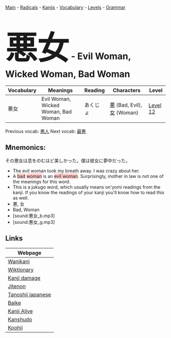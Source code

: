 <style> bigfont {font-size: 100px}</style>
[Main](../README.md) -
[Radicals](../radicals.md) -
[Kanjis](../kanjis.md) -
[Vocabulary](../vocabulary.md) -
[Levels](../levels.md) -
[Grammar](../grammar.md)
# <bigfont> 悪女</bigfont> - Evil Woman, Wicked Woman, Bad Woman 

| Vocabulary | Meanings | Reading | Characters | Level |
| --- | --- | --- | --- | --- |
| 悪女 | Evil Woman, Wicked Woman, Bad Woman | あくじょ |  [悪](../kanjis/悪.md) (Bad, Evil), [女](../kanjis/女.md) (Woman) | [Level 12](../levels/wk_level12.md) |

Previous vocab: [悪人](悪人.md) Next vocab: [最悪](最悪.md) 

## Mnemonics:
その悪女は息をのむほど美しかった。僕は彼女に夢中だった。
* The evil woman took my breath away. I was crazy about her.
* A <span style="background-color:#ffcccb"> bad</span> <span style="background-color:#ffcccb"> woman</span> is an <span style="background-color:#ffcccb"> evil woman</span>. Surprisingly, mother in law is not one of the meanings for this word.
* This is a jukugo word, which usually means on'yomi readings from the kanji. If you know the readings of your kanji you'll know how to read this as well.
* 悪, 女
* Bad, Woman
* [sound:悪女_b.mp3]
* [sound:悪女_g.mp3]


## Links 

| Webpage |
| --- |
| [Wanikani          ](https://www.wanikani.com/kanji/悪女) |
| [Wiktionary        ](https://en.wiktionary.org/wiki/悪女) |
| [Kanji damage      ](http://www.kanjidamage.com/kanji/search?utf8=✓&q=悪女) |
| [Jitenon           ](https://jitenon.com/kanji/悪女) |
| [Tanoshii japanese ](https://www.tanoshiijapanese.com/dictionary/kanji.cfm?k=悪女) |
| [Baike             ](https://baike.baidu.com/item/悪女) |
| [Kanji Alive       ](https://app.kanjialive.com/悪女) |
| [Kanshudo          ](https://www.kanshudo.com/searchmn?q=悪女) |
| [Koohii            ](https://kanji.koohii.com/study/kanji/悪女) |
